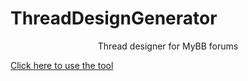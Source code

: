 # ThreadDesignGenerator
<p align="center">
Thread designer for MyBB forums
<br />

<a href="https://xadamxk.github.io/ThreadDesignGenerator/">Click here to use the tool</a>
<br />
</p>
